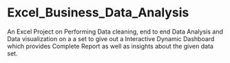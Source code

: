 # Excel_Business_Data_Analysis
An Excel Project on Performing Data cleaning, end to end Data Analysis and Data visualization on a a set to give out a Interactive Dynamic Dashboard which provides Complete Report as well as insights about the given data set.
